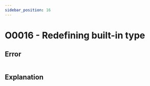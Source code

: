 ```yaml
---
sidebar_position: 16
---
```


# O0016 - Redefining built-in type

## Error

```erlang
```

## Explanation

